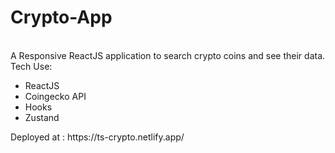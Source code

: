 # Crypto-App
<br>
A Responsive ReactJS application to search crypto coins and see their data.
<br>
Tech Use:
<ul>
  <li>ReactJS</li>
  <li>Coingecko API</li>
  <li>Hooks</li>
  <li>Zustand</li>
</ul>
Deployed at : https://ts-crypto.netlify.app/
